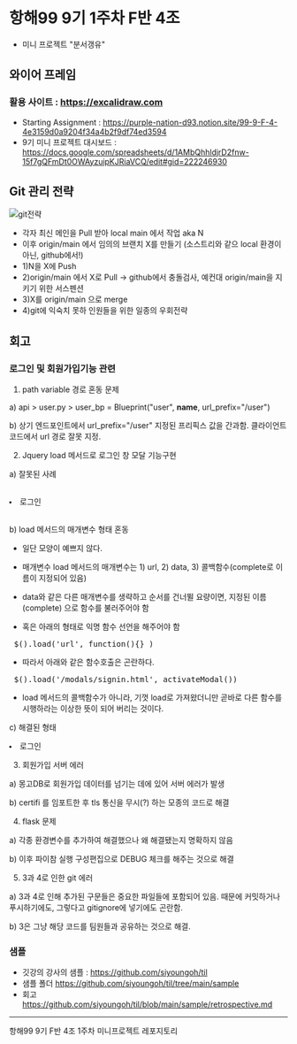 # 항해99 9기 1주차 F반 4조 
- 미니 프로젝트 "분서갱유"

## 와이어 프레임
### 활용 사이트 : https://excalidraw.com
- Starting Assignment : https://purple-nation-d93.notion.site/99-9-F-4-4e3159d0a9204f34a4b2f9df74ed3594
- 9기 미니 프로젝트 대시보드 : https://docs.google.com/spreadsheets/d/1AMbQhhldjrD2fnw-15f7gQFmDt0OWAyzuipKJRiaVCQ/edit#gid=222246930

## Git 관리 전략
![git전략](https://user-images.githubusercontent.com/109948801/191664853-12f0a919-aab1-4877-9b2e-ee8025a335f1.png)
- 각자 최신 메인을 Pull 받아 local main 에서 작업 aka N
- 이후 origin/main 에서 임의의 브랜치 X를 만들기 (소스트리와 같으 local 환경이 아닌, github에서!)
- 1)N을 X에 Push
- 2)origin/main 에서 X로 Pull -> github에서 충돌검사, 예컨대 origin/main을 지키기 위한 서스펜션
- 3)X를 origin/main 으로 merge
- 4)git에 익숙치 못하 인원들을 위한 일종의 우회전략

## 회고
### 로그인 및 회원가입기능 관련

1. path variable 경로 혼동 문제 

a) api > user.py > user_bp = Blueprint("user", __name__, url_prefix="/user") 

b) 상기 엔드포인트에서  url_prefix="/user" 지정된 프리픽스 값을 간과함. 클라이언트 코드에서 url 경로 잘못 지정.


2. Jquery load 메서드로 로그인 창 모달 기능구현

a) 잘못된 사례 
<pre> <li><a onclick="$().load('/modals/signin.html', [activateModal(), complete] )">로그인</a></li>  </pre>

b) load 메서드의 매개변수 형태 혼동 

- 일단 모양이 예쁘지 않다. 

- 매개변수 load 메서드의 매개변수는 1) url, 2) data, 3) 콜백함수(complete로 이름이 지정되어 있음) 

- data와 같은 다른 매개변수를 생략하고 순서를 건너뛸 요량이면, 지정된 이름(complete) 으로 함수를 불러주어야 함 

- 혹은 아래의 형태로 익명 함수 선언을 해주어야 함
<pre> $().load('url', function(){} ) </pre> 

- 따라서 아래와 같은 함수호출은 곤란하다. 
<pre> $().load('/modals/signin.html', activateModal()) </pre>

- load 메서드의 콜백함수가 아니라, 기껏 load로 가져왔더니만 곧바로  다른 함수를 시행하라는 이상한 뜻이 되어 버리는 것이다.
 
c) 해결된 형태
<pre><li><a onclick="$('#section-post').load('/user/sign_in', complete=activateModal )">로그인</a></li></pre>


3. 회원가입 서버 에러  

a) 몽고DB로 회원가입 데이터를 넘기는 데에 있어 서버 에러가 발생 

b) certifi 를 임포트한 후 tls 통신을 무시(?) 하는 모종의 코드로 해결
 

4. flask 문제 

a) 각종 환경변수를 추가하여 해결했으나 왜 해결됐는지 명확하지 않음 

b) 이후 파이참 실행 구성편집으로 DEBUG 체크를 해주는 것으로 해결 


5. 3과 4로 인한 git 에러  

a) 3과 4로 인해 추가된 구문들은 중요한 파일들에 포함되어 있음. 때문에 커밋하거나 푸시하기에도, 그렇다고 gitignore에 넣기에도 곤란함. 

b) 3은 그냥 해당 코드를 팀원들과 공유하는 것으로 해결.  

### 샘플
- 깃강의 강사의 샘플 : https://github.com/siyoungoh/til
- 샘플 폴더 https://github.com/siyoungoh/til/tree/main/sample
- 회고 https://github.com/siyoungoh/til/blob/main/sample/retrospective.md 

-----
항해99 9기 F반 4조 1주차 미니프로젝트 레포지토리


